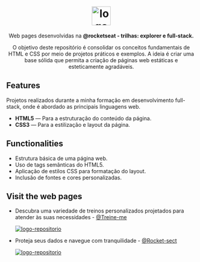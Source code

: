
<h1 align="center"> <img src="https://github.com/alvesvn/rocketseat-static/assets/96539606/bf8e6ffc-4ef3-42fe-8742-de1062136b35" alt="logo-repositorio" height="50" widht="50" /></h1> 
<p align="center">Web pages desenvolvidas na <b>@rocketseat - trilhas: explorer e full-stack.</b></p>
<p align="center">O objetivo deste repositório é consolidar os conceitos fundamentais de HTML e CSS por meio de projetos práticos e exemplos. A ideia é criar uma base sólida que permita a criação de páginas web estáticas e esteticamente agradáveis.</p>

## Features
Projetos realizados durante a minha formação em desenvolvimento full-stack, onde é abordado as principais linguagens web.
-  <b>HTML5</b> — Para a estruturação do conteúdo da página.
-  <b>CSS3</b> — Para a estilização e layout da página.

## Functionalities

- Estrutura básica de uma página web.
- Uso de tags semânticas do HTML5.
- Aplicação de estilos CSS para formatação do layout.
- Inclusão de fontes e cores personalizadas.

## Visit the web pages

- Descubra uma variedade de treinos personalizados projetados para atender às suas necessidades - <a href="https://treineme-six.vercel.app/">@Treine-me</a>

  <a href="https://treineme-six.vercel.app/"><img src="https://github.com/alvesvn/rocketseat-static/assets/96539606/cffa1cd9-9361-4284-96bc-99d58dcb503e" alt="logo-repositorio"/></a>

- Proteja seus dados e navegue com tranquilidade - <a href="https://rocketseat-static.vercel.app/">@Rocket-sect</a>

  <a href="https://rocketseat-static.vercel.app/"><img src="https://github.com/alvesvn/rocketseat-static/assets/96539606/c956eac1-02e4-4977-8a5d-a969305bd400" alt="logo-repositorio"/></a>


